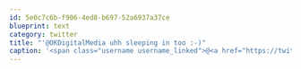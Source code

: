 ```yaml
---
id: 5e0c7c6b-f906-4ed8-b697-52a6937a37ce
blueprint: text
category: twitter
title: "'@OKDigitalMedia uhh sleeping in too :-)"
caption: '<span class="username username_linked">@<a href="https://twitter.com/OKDigitalMedia" title="John Thiessen">OKDigitalMedia</a></span> uhh sleeping in too :-)'
---
```

